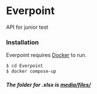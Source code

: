 # Everpoint
 API for junior test

### Installation

Everpoint requires [Docker](https://www.docker.com/) to run.

```sh
$ cd Everpoint
$ docker compose-up
```

##### The folder for .xlsx is [media/files/](https://github.com/toren332/Everpoint/tree/master/media/files)



